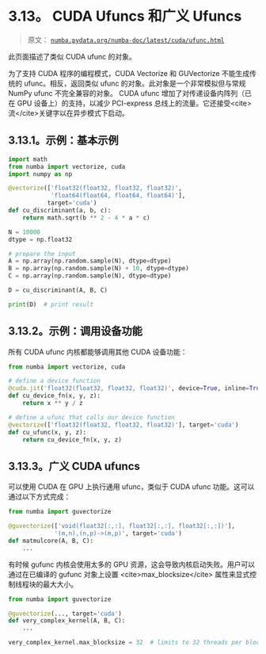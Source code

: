 # 3.13。 CUDA Ufuncs 和广义 Ufuncs

> 原文： [`numba.pydata.org/numba-doc/latest/cuda/ufunc.html`](http://numba.pydata.org/numba-doc/latest/cuda/ufunc.html)

此页面描述了类似 CUDA ufunc 的对象。

为了支持 CUDA 程序的编程模式，CUDA Vectorize 和 GUVectorize 不能生成传统的 ufunc。相反，返回类似 ufunc 的对象。此对象是一个非常模拟但与常规 NumPy ufunc 不完全兼容的对象。 CUDA ufunc 增加了对传递设备内阵列（已在 GPU 设备上）的支持，以减少 PCI-express 总线上的流量。它还接受&lt;cite&gt;流&lt;/cite&gt;关键字以在异步模式下启动。

## 3.13.1。示例：基本示例

```py
import math
from numba import vectorize, cuda
import numpy as np

@vectorize(['float32(float32, float32, float32)',
            'float64(float64, float64, float64)'],
           target='cuda')
def cu_discriminant(a, b, c):
    return math.sqrt(b ** 2 - 4 * a * c)

N = 10000
dtype = np.float32

# prepare the input
A = np.array(np.random.sample(N), dtype=dtype)
B = np.array(np.random.sample(N) + 10, dtype=dtype)
C = np.array(np.random.sample(N), dtype=dtype)

D = cu_discriminant(A, B, C)

print(D)  # print result

```

## 3.13.2。示例：调用设备功能

所有 CUDA ufunc 内核都能够调用其他 CUDA 设备功能：

```py
from numba import vectorize, cuda

# define a device function
@cuda.jit('float32(float32, float32, float32)', device=True, inline=True)
def cu_device_fn(x, y, z):
    return x ** y / z

# define a ufunc that calls our device function
@vectorize(['float32(float32, float32, float32)'], target='cuda')
def cu_ufunc(x, y, z):
    return cu_device_fn(x, y, z)

```

## 3.13.3。广义 CUDA ufuncs

可以使用 CUDA 在 GPU 上执行通用 ufunc，类似于 CUDA ufunc 功能。这可以通过以下方式完成：

```py
from numba import guvectorize

@guvectorize(['void(float32[:,:], float32[:,:], float32[:,:])'],
             '(m,n),(n,p)->(m,p)', target='cuda')
def matmulcore(A, B, C):
    ...

```

有时候 gufunc 内核会使用太多的 GPU 资源，这会导致内核启动失败。用户可以通过在已编译的 gufunc 对象上设置 &lt;cite&gt;max_blocksize&lt;/cite&gt; 属性来显式控制线程块的最大大小。

```py
from numba import guvectorize

@guvectorize(..., target='cuda')
def very_complex_kernel(A, B, C):
    ...

very_complex_kernel.max_blocksize = 32  # limits to 32 threads per block

```